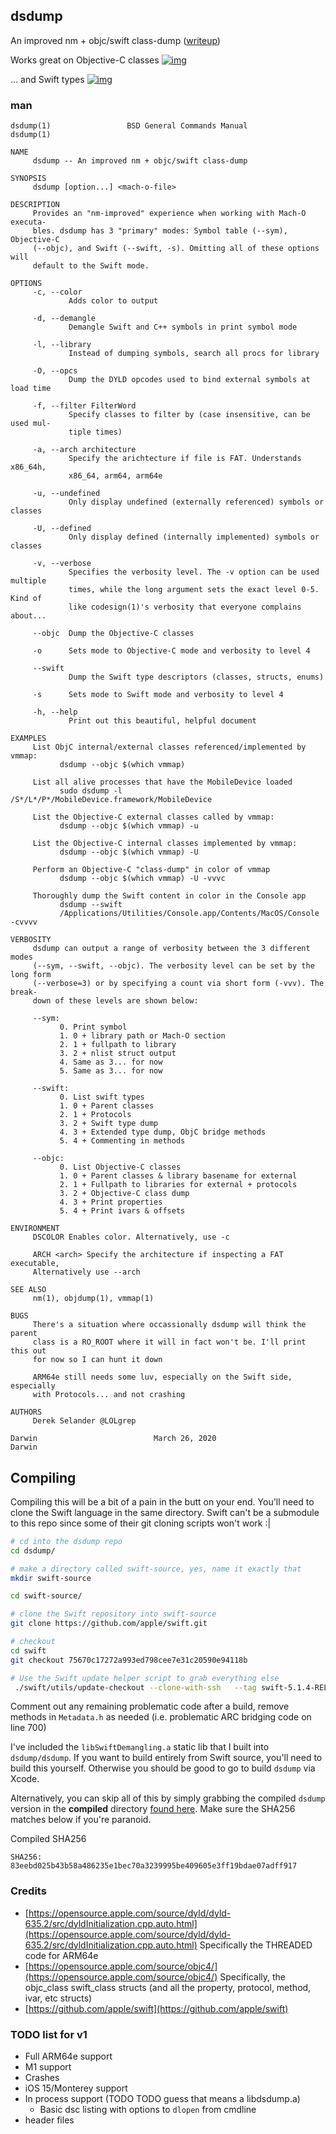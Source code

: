 ## dsdump 
An improved nm + objc/swift class-dump ([writeup](https://derekselander.github.io/dsdump/))

Works great on Objective-C classes
[![img](media/vmmap.png)](https://store.raywenderlich.com/products/advanced-apple-debugging-and-reverse-engineering)

... and Swift types
[![img](media/swift.png)](https://store.raywenderlich.com/products/advanced-apple-debugging-and-reverse-engineering)

### man

<!--man_start--->
```
dsdump(1)                 BSD General Commands Manual                dsdump(1)

NAME
     dsdump -- An improved nm + objc/swift class-dump

SYNOPSIS
     dsdump [option...] <mach-o-file>

DESCRIPTION
     Provides an "nm-improved" experience when working with Mach-O executa-
     bles. dsdump has 3 "primary" modes: Symbol table (--sym), Objective-C
     (--objc), and Swift (--swift, -s). Omitting all of these options will
     default to the Swift mode.

OPTIONS
     -c, --color
             Adds color to output
    
     -d, --demangle
             Demangle Swift and C++ symbols in print symbol mode

     -l, --library
             Instead of dumping symbols, search all procs for library

     -O, --opcs
             Dump the DYLD opcodes used to bind external symbols at load time

     -f, --filter FilterWord
             Specify classes to filter by (case insensitive, can be used mul-
             tiple times)

     -a, --arch architecture
             Specify the arichtecture if file is FAT. Understands x86_64h,
             x86_64, arm64, arm64e

     -u, --undefined
             Only display undefined (externally referenced) symbols or classes

     -U, --defined
             Only display defined (internally implemented) symbols or classes

     -v, --verbose
             Specifies the verbosity level. The -v option can be used multiple
             times, while the long argument sets the exact level 0-5. Kind of
             like codesign(1)'s verbosity that everyone complains about...

     --objc  Dump the Objective-C classes
     
     -o      Sets mode to Objective-C mode and verbosity to level 4

     --swift
             Dump the Swift type descriptors (classes, structs, enums)

     -s      Sets mode to Swift mode and verbosity to level 4

     -h, --help
             Print out this beautiful, helpful document

EXAMPLES
     List ObjC internal/external classes referenced/implemented by vmmap:
           dsdump --objc $(which vmmap)

     List all alive processes that have the MobileDevice loaded
           sudo dsdump -l /S*/L*/P*/MobileDevice.framework/MobileDevice

     List the Objective-C external classes called by vmmap:
           dsdump --objc $(which vmmap) -u

     List the Objective-C internal classes implemented by vmmap:
           dsdump --objc $(which vmmap) -U

     Perform an Objective-C "class-dump" in color of vmmap
           dsdump --objc $(which vmmap) -U -vvvc

     Thoroughly dump the Swift content in color in the Console app
           dsdump --swift
           /Applications/Utilities/Console.app/Contents/MacOS/Console -cvvvv

VERBOSITY
     dsdump can output a range of verbosity between the 3 different modes
     (--sym, --swift, --objc). The verbosity level can be set by the long form
     (--verbose=3) or by specifying a count via short form (-vvv). The break-
     down of these levels are shown below:

     --sym:
           0. Print symbol
           1. 0 + library path or Mach-O section
           2. 1 + fullpath to library
           3. 2 + nlist struct output
           4. Same as 3... for now
           5. Same as 3... for now

     --swift:
           0. List swift types
           1. 0 + Parent classes
           2. 1 + Protocols
           3. 2 + Swift type dump
           4. 3 + Extended type dump, ObjC bridge methods
           5. 4 + Commenting in methods

     --objc:
           0. List Objective-C classes
           1. 0 + Parent classes & library basename for external
           2. 1 + Fullpath to libraries for external + protocols
           3. 2 + Objective-C class dump
           4. 3 + Print properties
           5. 4 + Print ivars & offsets

ENVIRONMENT
     DSCOLOR Enables color. Alternatively, use -c

     ARCH <arch> Specify the architecture if inspecting a FAT executable,
     Alternatively use --arch

SEE ALSO
     nm(1), objdump(1), vmmap(1)

BUGS
     There's a situation where occassionally dsdump will think the parent
     class is a RO_ROOT where it will in fact won't be. I'll print this out
     for now so I can hunt it down

     ARM64e still needs some luv, especially on the Swift side, especially
     with Protocols... and not crashing

AUTHORS
     Derek Selander @LOLgrep

Darwin                          March 26, 2020                          Darwin
```
<!--man_stop--->

## Compiling

Compiling this will be a bit of a pain in the butt on your end. You'll need to clone the Swift language in the same directory. Swift can't be a submodule to this repo since some of their git cloning scripts won't work :| 

```bash
# cd into the dsdump repo
cd dsdump/

# make a directory called swift-source, yes, name it exactly that
mkdir swift-source

cd swift-source/

# clone the Swift repository into swift-source
git clone https://github.com/apple/swift.git

# checkout 
cd swift
git checkout 75670c17272a993ed798cee7e31c20590e94118b

# Use the Swift update helper script to grab everything else 
 ./swift/utils/update-checkout --clone-with-ssh   --tag swift-5.1.4-RELEASE
```
Comment out any remaining problematic code after a build, remove methods in `Metadata.h` as needed (i.e. problematic ARC bridging code on line 700)

I've included the `libSwiftDemangling.a` static lib that I built into `dsdump/dsdump`.  If you want to build entirely from Swift source, you'll need to build this yourself. Otherwise you should be good to go to build `dsdump` via Xcode.

Alternatively, you can skip all of this by simply grabbing the compiled `dsdump` version in the **compiled** directory [found here](https://github.com/DerekSelander/dsdump/tree/master/compiled). Make sure the SHA256 matches below if you're paranoid. 

Compiled SHA256
```
SHA256: 83eebd025b43b58a486235e1bec70a3239995be409605e3ff19bdae07adff917
```

### Credits

* [https://opensource.apple.com/source/dyld/dyld-635.2/src/dyldInitialization.cpp.auto.html](https://opensource.apple.com/source/dyld/dyld-635.2/src/dyldInitialization.cpp.auto.html) Specifically the THREADED code for ARM64e
* [https://opensource.apple.com/source/objc4/](https://opensource.apple.com/source/objc4/) Specifically, the objc_class swift_class structs (and all the property, protocol, method, ivar, etc structs)
* [https://github.com/apple/swift](https://github.com/apple/swift) 

### TODO list for v1

* Full ARM64e support
* M1 support 
* Crashes
* iOS 15/Monterey support
* In process support (TODO TODO guess that means a libdsdump.a)
  * Basic dsc listing with options to `dlopen` from cmdline
* header files
